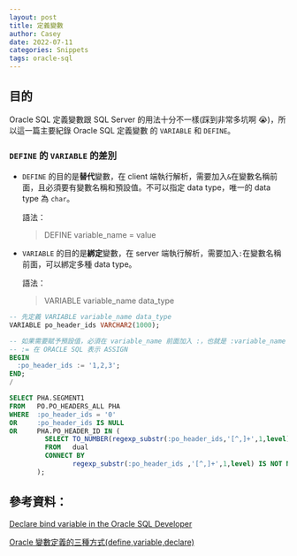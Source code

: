 ```yaml
---
layout: post
title: 定義變數
author: Casey
date: 2022-07-11
categories: Snippets
tags: oracle-sql
---
```


## 目的

Oracle SQL 定義變數跟 SQL Server 的用法十分不一樣(踩到非常多坑啊 😭)，所以這一篇主要紀錄 Oracle SQL 定義變數 的 `VARIABLE` 和 `DEFINE`。

### `DEFINE` 的 `VARIABLE` 的差別

- `DEFINE` 的目的是**替代**變數，在 client 端執行解析，需要加入`&`在變數名稱前面，且必須要有變數名稱和預設值。不可以指定 data type，唯一的 data type 為 `char`。

  語法：

  > DEFINE variable_name = value

- `VARIABLE` 的目的是**綁定**變數，在 server 端執行解析，需要加入`:`在變數名稱前面，可以綁定多種 data type。

  語法：

  > VARIABLE variable_name data_type

```sql
-- 先定義 VARIABLE variable_name data_type
VARIABLE po_header_ids VARCHAR2(1000);

-- 如果需要賦予預設值，必須在 variable_name 前面加入 :，也就是 :variable_name
-- := 在 ORACLE SQL 表示 ASSIGN
BEGIN
  :po_header_ids := '1,2,3';
END;
/

SELECT PHA.SEGMENT1
FROM   PO.PO_HEADERS_ALL PHA
WHERE  :po_header_ids = '0'
OR     :po_header_ids IS NULL
OR     PHA.PO_HEADER_ID IN (
         SELECT TO_NUMBER(regexp_substr(:po_header_ids,'[^,]+',1,level))
         FROM   dual
         CONNECT BY
                regexp_substr(:po_header_ids ,'[^,]+',1,level) IS NOT NULL
       );
```



## 參考資料：

[Declare bind variable in the Oracle SQL Developer](https://stackoverflow.com/questions/72853678/declare-bind-variable-in-the-oracle-sql-developer)

[Oracle 變數定義的三種方式(define,variable,declare)](https://iter01.com/397633.html)